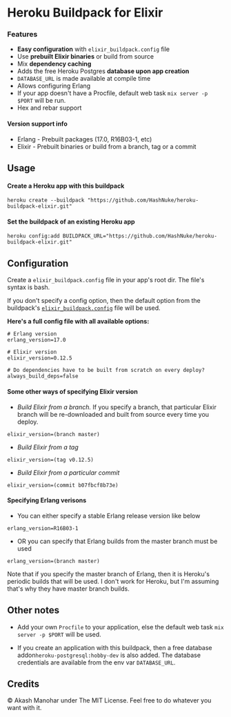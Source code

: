 # Heroku Buildpack for Elixir

### Features

* **Easy configuration** with `elixir_buildpack.config` file
* Use **prebuilt Elixir binaries** or build from source
* Mix **dependency caching**
* Adds the free Heroku Postgres **database upon app creation**
* `DATABASE_URL` is made available at compile time
* Allows configuring Erlang
* If your app doesn't have a Procfile, default web task `mix server -p $PORT` will be run.
* Hex and rebar support


#### Version support info

* Erlang - Prebuilt packages (17.0, R16B03-1, etc)
* Elixir - Prebuilt binaries or build from a branch, tag or a commit


## Usage

#### Create a Heroku app with this buildpack

```
heroku create --buildpack "https://github.com/HashNuke/heroku-buildpack-elixir.git"
```

#### Set the buildpack of an existing Heroku app

```
heroku config:add BUILDPACK_URL="https://github.com/HashNuke/heroku-buildpack-elixir.git"
```

## Configuration

Create a `elixir_buildpack.config` file in your app's root dir. The file's syntax is bash.

If you don't specify a config option, then the default option from the buildpack's [`elixir_buildpack.config`](https://github.com/HashNuke/heroku-buildpack-elixir/blob/master/elixir_buildpack.config) file will be used.


__Here's a full config file with all available options:__

```
# Erlang version
erlang_version=17.0

# Elixir version
elixir_version=0.12.5

# Do dependencies have to be built from scratch on every deploy?
always_build_deps=false
```


#### Some other ways of specifying Elixir version

* _Build Elixir from a branch._ If you specify a branch, that particular Elixir branch will be re-downloaded and built from source every time you deploy.

```
elixir_version=(branch master)
```

* _Build Elixir from a tag_

```
elixir_version=(tag v0.12.5)
```

* _Build Elixir from a particular commit_

```
elixir_version=(commit b07fbcf8b73e)
```

#### Specifying Erlang verisons

* You can either specify a stable Erlang release version like below

```
erlang_version=R16B03-1
```

* OR you can specify that Erlang builds from the master branch must be used

```
erlang_version=(branch master)
```

Note that if you specify the master branch of Erlang, then it is Heroku's periodic builds that will be used. I don't work for Heroku, but I'm assuming that's why they have master branch builds.


## Other notes

* Add your own `Procfile` to your application, else the default web task `mix server -p $PORT` will be used.

* If you create an application with this buildpack, then a free database addon`heroku-postgresql:hobby-dev` is also added. The database credentials are available from the env var `DATABASE_URL`.


## Credits

&copy; Akash Manohar under The MIT License. Feel free to do whatever you want with it.
